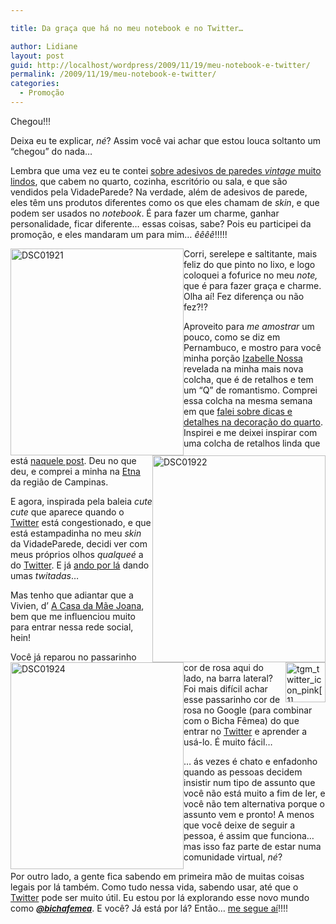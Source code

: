 ```yaml
---

title: Da graça que há no meu notebook e no Twitter…

author: Lidiane
layout: post
guid: http://localhost/wordpress/2009/11/19/meu-notebook-e-twitter/
permalink: /2009/11/19/meu-notebook-e-twitter/
categories:
  - Promoção
---
```

Chegou!!!

Deixa eu te explicar, _né_? Assim você vai achar que estou louca soltanto um “chegou” do nada…

Lembra que uma vez eu te contei [sobre adesivos de paredes _vintage_ muito lindos](http://www.trololodemulher.com.br/2009/10/26/adesivos-de-parede-com-charme-e-estilo/), que cabem no quarto, cozinha, escritório ou sala, e que são vendidos pela VidadeParede? Na verdade, além de adesivos de parede, eles têm uns produtos diferentes como os que eles chamam de _skin_, e que podem ser usados no _notebook_. É para fazer um charme, ganhar personalidade, ficar diferente… essas coisas, sabe? Pois eu participei da promoção, e eles mandaram um para mim… _êêêê_!!!!!

[<img style="display: inline; margin-left: 0; margin-right: 0; border-width: 0;" title="DSC01921" src="http://www.trololodemulher.com.br/blog/wp-content/uploads/2009/11/dsc01921_thumb.jpg" border="0" alt="DSC01921" width="277" height="331" align="left" />](http://www.trololodemulher.com.br/blog/wp-content/uploads/2009/11/dsc01921.jpg)

Corri, serelepe e saltitante, mais feliz do que pinto no lixo, e logo coloquei a fofurice no meu _note,_ que é para fazer graça e charme. Olha aí! Fez diferença ou não fez?!?

[<img style="display: inline; margin-left: 0; margin-right: 0; border-width: 0;" title="DSC01922" src="http://www.trololodemulher.com.br/blog/wp-content/uploads/2009/11/dsc01922_thumb.jpg" border="0" alt="DSC01922" width="277" height="331" align="right" />](http://www.trololodemulher.com.br/blog/wp-content/uploads/2009/11/dsc01922.jpg) Aproveito para _me amostrar_ um pouco, como se diz em Pernambuco, e mostro para você minha porção <a href="http://www.izabellenossa.com.br/blog/" target="_blank">Izabelle Nossa</a> revelada na minha mais nova colcha, que é de retalhos e tem um “Q” de romantismo. Comprei essa colcha na mesma semana em que [falei sobre dicas e detalhes na decoração do quarto](http://www.trololodemulher.com.br/2009/10/01/dicas-e-detalhes-na-decoracao-do-quarto/). Inspirei e me deixei inspirar com uma colcha de retalhos linda que está [naquele post](http://www.trololodemulher.com.br/2009/10/01/dicas-e-detalhes-na-decoracao-do-quarto/). Deu no que deu, e comprei a minha na <a href="http://www.etna.com.br/" target="_blank">Etna</a> da região de Campinas.

[<img style="display: inline; margin-left: 0; margin-right: 0; border-width: 0;" title="DSC01924" src="http://www.trololodemulher.com.br/blog/wp-content/uploads/2009/11/dsc01924_thumb.jpg" border="0" alt="DSC01924" width="277" height="331" align="left" />](http://www.trololodemulher.com.br/blog/wp-content/uploads/2009/11/dsc01924.jpg)

E agora, inspirada pela baleia _cute cute_ que aparece quando o <a href="http://twitter.com/" target="_blank">Twitter</a> está congestionado, e que está estampadinha no meu _skin_ da VidadeParede, decidi ver com meus próprios olhos _qualqueé_ a do <a href="http://twitter.com/" target="_blank">Twitter</a>. E já <a href="http://twitter.com/bichafemea" target="_blank">ando por lá</a> dando umas _twitadas_…

Mas tenho que adiantar que a Vivien, d’ <a href="http://www.mejoana.blogspot.com/" target="_blank">A Casa da Mãe Joana</a>, bem que me influenciou muito para entrar nessa rede social, hein!

[<img style="display: inline; margin-left: 0; margin-right: 0; border-width: 0;" title="tgm_twitter_icon_pink[1]" src="http://www.trololodemulher.com.br/blog/wp-content/uploads/2009/11/tgm_twitter_icon_pink1_thumb.png" border="0" alt="tgm_twitter_icon_pink[1]" width="64" height="64" align="right" />](http://www.trololodemulher.com.br/blog/wp-content/uploads/2009/11/tgm_twitter_icon_pink11.png) Você já reparou no passarinho cor de rosa aqui do lado, na barra lateral? Foi mais difícil achar esse passarinho cor de rosa no Google (para combinar com o Bicha Fêmea) do que entrar no <a href="http://twitter.com/" target="_blank">Twitter</a> e aprender a usá-lo. É muito fácil…

… ás vezes é chato e enfadonho quando as pessoas decidem insistir num tipo de assunto que você não está muito a fim de ler, e você não tem alternativa porque o assunto vem e pronto! A menos que você deixe de seguir a pessoa, é assim que funciona… mas isso faz parte de estar numa comunidade virtual, _né_?

Por outro lado, a gente fica sabendo em primeira mão de muitas coisas legais por lá também. Como tudo nessa vida, sabendo usar, até que o <a href="http://twitter.com/" target="_blank">Twitter</a> pode ser muito útil. Eu estou por lá explorando esse novo mundo como **_<span style="font-size: small;"><a href="http://twitter.com/bichafemea" target="_blank">@bichafemea</a></span>_**. E você? Já está por lá? Então… <a href="http://twitter.com/bichafemea" target="_blank">me segue aí</a>!!!!